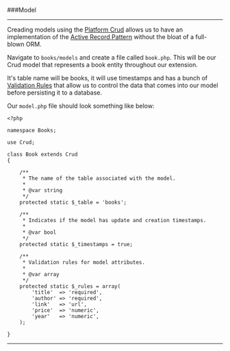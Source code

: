 ###Model

----------

Creading models using the [Platform Crud](/manuals/crud) allows us to have an implementation of the [Active Record Pattern](http://en.wikipedia.org/wiki/Active_record_pattern) without the bloat of a full-blown ORM.

Navigate to `books/models` and create a file called `book.php`. This will be our Crud model that represents a book entity throughout our extension.

It's table name will be books, it will use timestamps and has a bunch of [Validation Rules](http://laravel.com/docs/validation) that allow us to control the data that comes into our model before persisting it to a database.

Our `model.php` file should look something like below:

	<?php
	
	namespace Books;

	use Crud;
	
	class Book extends Crud
	{
	
		/**
		 * The name of the table associated with the model.
		 *
		 * @var string
		 */
		protected static $_table = 'books';
	
		/**
		 * Indicates if the model has update and creation timestamps.
		 *
		 * @var bool
		 */
		protected static $_timestamps = true;
	
		/**
		 * Validation rules for model attributes.
		 *
		 * @var array
		 */
		protected static $_rules = array(
			'title'  => 'required',
			'author' => 'required',
			'link'   => 'url',
			'price'  => 'numeric',
			'year'   => 'numeric',
		);
	
	}


----------
